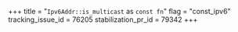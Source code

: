+++
title = "`Ipv6Addr::is_multicast` as `const fn`"
flag = "const_ipv6"
tracking_issue_id = 76205
stabilization_pr_id = 79342
+++
